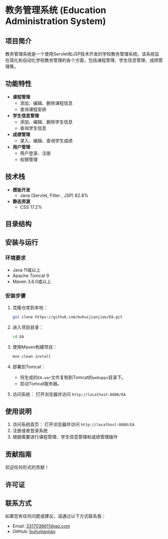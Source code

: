 # 教务管理系统 (Education Administration System)

## 项目简介
教务管理系统是一个使用Servlet和JSP技术开发的学校教务管理系统。该系统旨在简化和自动化学校教务管理的各个方面，包括课程管理、学生信息管理、成绩管理等。

## 功能特性
- **课程管理**
  - 添加、编辑、删除课程信息
  - 查询课程安排
- **学生信息管理**
  - 添加、编辑、删除学生信息
  - 查询学生信息
- **成绩管理**
  - 录入、编辑、查询学生成绩
- **用户管理**
  - 用户登录、注册
  - 权限管理

## 技术栈
- **模板开发**
  - Java (Servlet, Filter , JSP) 82.8%
- **静态资源**
  - CSS 17.2%

## 目录结构


## 安装与运行
### 环境要求
- Java 11或以上
- Apache Tomcat 9
- Maven 3.6.0或以上

### 安装步骤
1. 克隆仓库到本地：
    ```bash
    git clone https://github.com/buhuijiaojiao/EA.git
    ```
2. 进入项目目录：
    ```bash
    cd EA
    ```
3. 使用Maven构建项目：
    ```bash
    mvn clean install
    ```
4. 部署到Tomcat：
    - 将生成的`EA.war`文件复制到Tomcat的`webapps`目录下。
    - 启动Tomcat服务器。

5. 访问系统：
    打开浏览器并访问 `http://localhost:8080/EA`

## 使用说明
1. 访问系统首页：
    打开浏览器并访问 `http://localhost:8080/EA`
2. 注册或者登录系统
3. 根据需要进行课程管理、学生信息管理和成绩管理操作

## 贡献指南
欢迎任何形式的贡献！

## 许可证

## 联系方式
如果您有任何问题或建议，请通过以下方式联系我：
- Email: [3317038611@qq.com](3317038611@qq.com)
- GitHub: [buhuijiaojiao](https://github.com/buhuijiaojiao)

